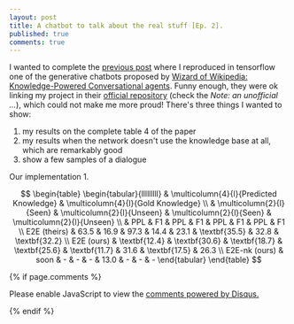 ```yaml
---
layout: post
title: A chatbot to talk about the real stuff [Ep. 2].
published: true
comments: true
---
```


I wanted to complete the [previous post](https://lucehe.github.io/wow/) where I reproduced in tensorflow one of the generative chatbots
 proposed by 
[Wizard of Wikipedia: Knowledge-Powered Conversational agents](https://arxiv.org/pdf/1811.01241.pdf). Funny enough, they
were ok linking my project in their [official repository](https://parl.ai/projects/wizard_of_wikipedia/) 
(check the *Note: an unofficial ...*), which could not make me more proud! There's three things I wanted to show:

1. my results on the complete table 4 of the paper
2. my results when the network doesn't use the knowledge base at all, which are remarkably good
3. show a few samples of a dialogue


Our implementation
1. 



$$
\begin{table}
\begin{tabular}{lllllllll}
              & \multicolumn{4}{l}{Predicted Knowledge}                       & \multicolumn{4}{l}{Gold Knowledge}                            \\
              & \multicolumn{2}{l}{Seen}      & \multicolumn{2}{l}{Unseen}    & \multicolumn{2}{l}{Seen}      & \multicolumn{2}{l}{Unseen}    \\
              & PPL           & F1            & PPL           & F1            & PPL           & F1            & PPL           & F1            \\
E2E (theirs)  & 63.5          & 16.9          & 97.3          & 14.4          & 23.1          & \textbf{35.5} & 32.8          & \textbf{32.2} \\
E2E (ours)    & \textbf{12.4} & \textbf{30.6} & \textbf{18.7} & \textbf{25.6} & \textbf{11.7} & 31.6          & \textbf{17.5} & 26.3          \\
E2E-nk (ours) & soon          & -             & -             & -             & 13.0          & -             & -             & -            
\end{tabular}
\end{table}
$$






{% if page.comments %} 



<div id="disqus_thread"></div>
<script>

/**
*  RECOMMENDED CONFIGURATION VARIABLES: EDIT AND UNCOMMENT THE SECTION BELOW TO INSERT DYNAMIC VALUES FROM YOUR PLATFORM OR CMS.
*  LEARN WHY DEFINING THESE VARIABLES IS IMPORTANT: https://disqus.com/admin/universalcode/#configuration-variables*/
/*
var disqus_config = function () {
this.page.url = PAGE_URL;  // Replace PAGE_URL with your page's canonical URL variable
this.page.identifier = PAGE_IDENTIFIER; // Replace PAGE_IDENTIFIER with your page's unique identifier variable
};
*/
(function() { // DON'T EDIT BELOW THIS LINE
var d = document, s = d.createElement('script');
s.src = 'https://https-lucehe-github-io.disqus.com/embed.js';
s.setAttribute('data-timestamp', +new Date());
(d.head || d.body).appendChild(s);
})();
</script>
<noscript>Please enable JavaScript to view the <a href="https://disqus.com/?ref_noscript">comments powered by Disqus.</a></noscript>



{% endif %}
